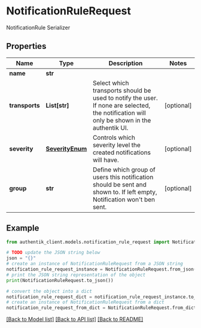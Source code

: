 # NotificationRuleRequest

NotificationRule Serializer

## Properties

Name | Type | Description | Notes
------------ | ------------- | ------------- | -------------
**name** | **str** |  | 
**transports** | **List[str]** | Select which transports should be used to notify the user. If none are selected, the notification will only be shown in the authentik UI. | [optional] 
**severity** | [**SeverityEnum**](SeverityEnum.md) | Controls which severity level the created notifications will have. | [optional] 
**group** | **str** | Define which group of users this notification should be sent and shown to. If left empty, Notification won&#39;t ben sent. | [optional] 

## Example

```python
from authentik_client.models.notification_rule_request import NotificationRuleRequest

# TODO update the JSON string below
json = "{}"
# create an instance of NotificationRuleRequest from a JSON string
notification_rule_request_instance = NotificationRuleRequest.from_json(json)
# print the JSON string representation of the object
print(NotificationRuleRequest.to_json())

# convert the object into a dict
notification_rule_request_dict = notification_rule_request_instance.to_dict()
# create an instance of NotificationRuleRequest from a dict
notification_rule_request_from_dict = NotificationRuleRequest.from_dict(notification_rule_request_dict)
```
[[Back to Model list]](../README.md#documentation-for-models) [[Back to API list]](../README.md#documentation-for-api-endpoints) [[Back to README]](../README.md)


